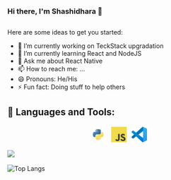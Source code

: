 ### Hi there, I'm Shashidhara 👋
##

Here are some ideas to get you started:

- 🔭 I’m currently working on TeckStack upgradation
- 🌱 I’m currently learning React and NodeJS
- 💬 Ask me about React Native
- 📫 How to reach me: ...
- 😄 Pronouns: He/His
- ⚡ Fun fact: Doing stuff to help others


## 🧰 Languages and Tools:
<p align="center">
<img src="https://raw.githubusercontent.com/github/explore/80688e429a7d4ef2fca1e82350fe8e3517d3494d/topics/python/python.png" alt="Python" height="35" style="vertical-align:top; margin:4px">
<img src="https://raw.githubusercontent.com/github/explore/80688e429a7d4ef2fca1e82350fe8e3517d3494d/topics/javascript/javascript.png" alt="Javascript" height="35" style="vertical-align:top; margin:4px">
<img src="https://raw.githubusercontent.com/github/explore/80688e429a7d4ef2fca1e82350fe8e3517d3494d/topics/visual-studio-code/visual-studio-code.png" alt="VS Code" height="35" style="vertical-align:top; margin:4px">
</p>

<img src="https://github-readme-stats.vercel.app/api?username=saka-8&&show_icons=true&title_color=ferskk&icon_color=4AA557&text_color=ferskk&bg_color=151515"></img>


![Top Langs](https://github-readme-stats.vercel.app/api/top-langs/?username=saka-8&theme=tokyonight&&title_color=ferskk)
